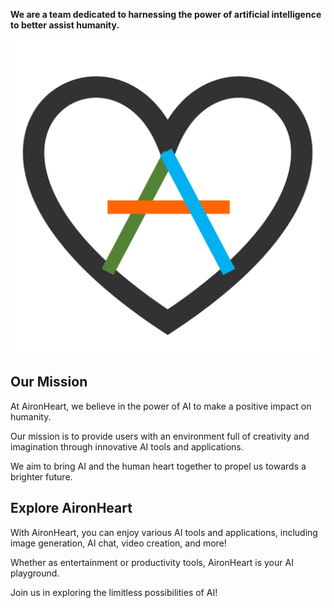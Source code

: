 __We are a team dedicated to harnessing the power of artificial intelligence to better assist humanity.__  

![AironHeart Logo](https://raw.githubusercontent.com/wyyadd/AironHeart/main/images/aironheart.png)

## Our Mission
At AironHeart, we believe in the power of AI to make a positive impact on humanity.

Our mission is to provide users with an environment full of creativity and imagination through innovative AI tools and applications.

We aim to bring AI and the human heart together to propel us towards a brighter future.

## Explore AironHeart
With AironHeart, you can enjoy various AI tools and applications, including image generation, AI chat, video creation, and more!

Whether as entertainment or productivity tools, AironHeart is your AI playground.

Join us in exploring the limitless possibilities of AI!
